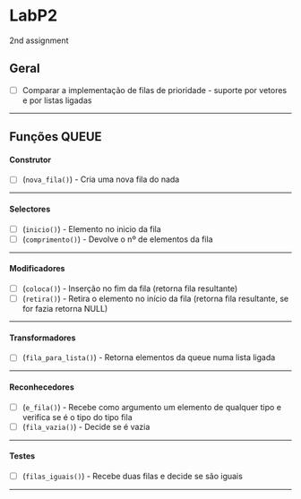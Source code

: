 # LabP2
2nd assignment

## Geral

- [ ] Comparar a implementação de filas de prioridade  - suporte por vetores e por listas ligadas

----

## Funções QUEUE

#### Construtor
- [ ] (```nova_fila()```) - Cria uma nova fila do nada

----
#### Selectores
- [ ] (```inicio()```) - Elemento no inicio da fila
- [ ] (```comprimento()```) - Devolve o nº de elementos da fila

----
#### Modificadores
- [ ] (```coloca()```) - Inserção no fim da fila (retorna fila resultante)
- [ ] (```retira()```) - Retira o elemento no início da fila (retorna fila resultante, se for fazia retorna NULL)

----
#### Transformadores
- [ ] (```fila_para_lista()```) - Retorna elementos da queue numa lista ligada

----
#### Reconhecedores
- [ ] (```e_fila()```) - Recebe como argumento um elemento de qualquer tipo e verifica se é o tipo do tipo fila
- [ ] (```fila_vazia()```) - Decide se é vazia

----
#### Testes
- [ ] (```filas_iguais()```) - Recebe duas filas e decide se são iguais

----
